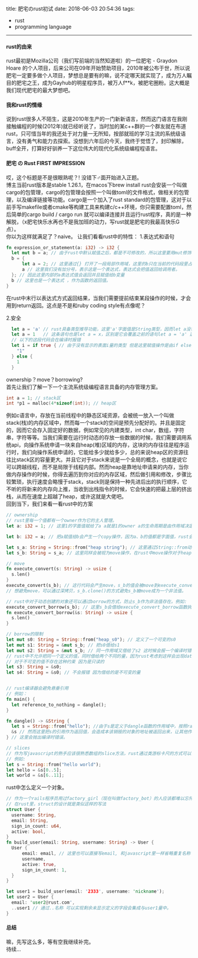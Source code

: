 title: 肥宅のrust初试
date: 2018-06-03 20:54:36
tags:
  - rust
  - programming language
---


#### rust的由来  
  rust最初是Mozilla公司（我们写前端的当然知道啦）的一位肥宅 - Graydon Hoare 的个人项目，后来公司在09年开始赞助项目，2010年被公布于世，所以说肥宅一定要多做个人项目，梦想总是要有的嘛，说不定哪天就实现了，成为万人瞩目的肥宅之王，成为Gayhub的明星程序员，被万人f**k，被肥宅圈粉。这大概是我们现代肥宅的最大梦想吧。

#### 我和rust的情缘  
  说到rust很多人不陌生，这是2010年生产的一门新新语言，然而这门语言在我刚接触编程的时候(2012年)就已经听说了，当时加的某c++群的一个群友就在布道rust，只可惜当年的我还处于对力量一无所知，按部就班的学习主流的系统级语言，没有勇气和能力去探索。没想到六年后的今天，我终于觉悟了，封印解除，buff全开，打算好好驯养一下这位伟大的现代化系统级编程程语言。

#### 肥宅 の Rust FIRST IMPRESSION  
  哎，这个标题是不是很眼熟呢？! 没错下♂面开始进入正题。  
  博主当前rust版本是stable 1.26.1，在macos下brew install rust会安装一个叫做cargo的包管理，cargo的包管理会按照一个叫做toml的文件格式，做相关的包管理，以及编译链接等功能。cargo是一个加入了rust standard的包管理，这对于以前手写makefile或者cmake等构建工具来构建c/c++环境，你只需要配置toml，然后简单的cargo build / cargo run 就可以编译连接并且运行rust程序，真的是一种解脱，（x肥宅快乐水再也不是我加班的动力，写rust就是肥宅的我最高快乐G点）。  
  你以为这样就满足了？naive。
  让我们看看rust中的特性： 
  1.表达式和语句    
  ```rust
  fn expression_or_statement(a: i32) -> i32 {
    let mut b = a; // 由于rust中默认赋值之后，都是不可修改的，所以这里要用mut修饰符表示这是一个变量
    b = {
        let a = 2; // 这里通过{} 打开了一段局部作用域，这里的b只在当前的代码段里占用b的变量名
        a // 这里我们没有加分号，表示这是一个表达式，表达式会把值返回给调用者。
    }; // 因此这里内部的a表达式值会返回并且赋值给b变量
    b // 这里也是一个表达式 ，作为函数的返回值。
  }  
  ```

  在rust中末行以表达式方式返回结果，当我们需要提前结束某段操作的时候，才会用到return返回。这点是不是和ruby coding style有点像呢？  

  2.安全  
  ```rust  
    let a = 'a' // rust具备类型推导功能，这里'a'字面值是String类型，因而let a没有声明类型也可以完成定义a的操作。
    let a = 1   // 这条语句也是let a = x，区别是它会覆盖之前的语句let a = 'a' 这样以前的a就不复存在，let a = 1会作为新生儿存在。
    // 以下的这段代码会在编译时报错
    let i = if true { // 由于没有显示的表面i量的类型 但是这里赋值操作是由if else流程控制，if true会是String类型,else会给一个integer类型，导致i推导不出类型，rust机智的把它透过编译器，捕获这个明显的不安全赋值操作。
      "1"
    } else {
      1
    }
  ```
  ownership？move？borrowing?  
  首先让我们了解一下一个主流系统级编程语言具备的内存管理方案。  
  ```c
  int a = 1; // stack区
  int *p1 = malloc(4*sizeof(int)); // heap区
  ```
  例如c语言中，存放在当前线程中的静态区域资源，会被统一放入一个叫做stack(栈)的内存区域中，然而每一个stack的空间是预先分配好的。并且是固定的，因而它会存入固定好的数据，例如常见的内建类型，int char，数组，字符串，字符等等。当我们需要在运行时动态的存放一些数据的时候，我们需要调用系统api，向操作系统申请一块来自heap(堆)区域的内存，这块的内存往往是程序运行时，我们向操作系统申请的，它能给多少就给多少，总的来说heap区的资源往往比stack区的容量更大。并且它对于stack来说是一个全局的概念，也就是说它可以跨越线程，而不是局限于线程内部。然而heap是靠地址申请来的内存，当你做内存操作的时候，你得去遍历到你对应的内存区域，然后做引用和修改，步骤比较繁琐，执行速度会略慢于stack，stack则是保持一种先进后出的执行顺序，它不听的将新来的内存向上推，当收到出栈指令的时候，它会快速的把最上层的挤出栈，从而在速度上超越了heap，或许这就是大佬吧。  
  回到当下，我们来看一看rust中的方案  
  ```rust
  // ownership
  // rust里每一个值都有一个owner作为它的主人管理。  
  let a: i32 = 1; // 这里1的字面值赋给了a a就是1的owner a的生命周期是由作用域决定的，当程序执行离开a所在的作用域时，会调用drop函数把a的内存给释放。这个特性被称之为RAII

  let b: i32 = a; // 把a赋值给b会产生一个copy操作，因为a、b的值都是字面值，rust会视为这是一个"move"操作，讲a的值copy move到b里。

  let s_a: String = String::from("heap string"); // 这里通过String::from动态的创建了一个heap区的值，赋给s_a
  let s_b: String = s_a; // 这里同样会被视为move操作，在rust中move操作对于heap区的值来说，是一次浅拷贝，并且会把这里s_a标记为非法值，不能再次访问它，如果再次访问它否则会产生一个编译时报错。

  // move
  fn execute_convert(s: String) -> usize {
    s.len()
  }
  execute_convert(s_b); // 这行代码会产生move，s_b的值会被move到execute_convert的形参中，导致s_b被标记为非法值，再次访问就会报编译时错误。
  // 想避免move，可以通过深拷贝，s_b.clone()的方式避免s_b被move成为一个非法值。

  // rust中对于动态创建的对象还可以通过borrow的方式，防止s_b作为非法值存在。例如:
  execute_convert_borrow(s_b); // 这里s_b会借给execute_convert_borrow函数执行，当函数执行结束后会安全的返回它的结果给s_b的作用域。
  fn execute_convert_borrow(&s: String) -> usize {
    s.len()
  }

  // borrow的限制
  let mut s0: String = String::from("heap_s0"); // 定义了一个可变的s0
  let mut s1: String = &mut s_b; // 把s0借给s1 
  let mut s2: String = &mut s_b; // 同一作用域又借给了s2 这时候会报一个编译时错误
  // rust中不允许把同一个定义的值，同时借给两个不同的量，因为rust考虑到这样会出现data race(数据竞争)，两个mut的指针对于指向的相同内存区的数据可能会发生不同操作，导致出现脏数据的情况。
  // 对于不可变的值不存在这种约束 因为是只读的
  let s3: String = &s0;
  let s4: String = &s0; // 不会报错 因为借给的是不可变的量


  // rust编译器会避免悬垂引用 
  // 例如：
  fn main() {
    let reference_to_nothing = dangle();
  }

  fn dangle() -> &String {
    let s = String::from("hello"); //由于s是定义于dangle函数的作用域中，按照raii策略，rust会在dangle执行结束的时候，销毁s
    &s // 然而这里把s的引用作为返回值，会造成本该销毁的对象的地址被返回出来，让其他作用域的人继续持有它。这就是悬垂指针。
  } // 这里会抛出编译时错误。

  // slices
  // 作为写javascript的熟手应该很熟悉数组的slice方法，rust通过类游标卡尺的方式可以针对String这种序列对象做c里的指针偏移操作，来实现取一部分数据。  
  // 例如:  
  let s = String::from("hello world");
  let hello = &s[0..5];
  let world = &s[6..11];
  ```
  rust中怎么定义一个对象。
  ```rust
  // 作为一个rails程序员用过factory_girl（现在叫做factory_bot）的人应该都难以忘怀ruby的dsl居然可以写出如此优雅的代码及注释。
  // 在rust里，struct的设计就是类似这样的写法
  struct User {
    username: String,
    email: String,
    sign_in_count: u64,
    active: bool,
  }
  fn build_user(email: String, username: String) -> User {
    User {
        email: email, // 这里也可以直接写email, 和javascript里一样省略重复名称
        username,
        active: true,
        sign_in_count: 1,
    }
  }
  
  let user1 = build_user(email: '2333', username: 'nickname');
  let user2 = User {
    email: 'user2@rust.com',
    ..user1 // 通过..名称 可以实现剩余未显示定义的字段会集成与user1量中。
  }

  ```

#### 总结
  嘛，先写这么多，等有空我继续补完。  
  待续...